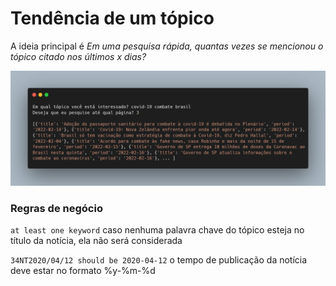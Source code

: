 # Tendência de um tópico

A ideia principal é *Em uma pesquisa rápida, quantas vezes se mencionou o tópico citado nos últimos x dias?*

![](./carbon.png)

### Regras de negócio

`at least one keyword` caso nenhuma palavra chave do tópico esteja no título da notícia, ela não será considerada

`34NT2020/04/12 should be 2020-04-12` o tempo de publicação da notícia deve estar no formato %y-%m-%d
